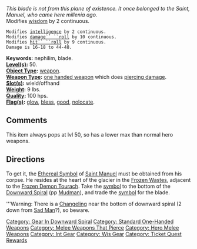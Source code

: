 *This blade is not from this plane of existence. It once belonged to the
Saint, Manuel, who came here millenia ago.*  
Modifies [wisdom](Wisdom "wikilink") by 2 continuous.

`Modifies `[`intelligence`](Intelligence "wikilink")` by 2 continuous.`  
`Modifies `[`damage`` ``roll`](Damage_Roll "wikilink")` by 10 continuous.`  
`Modifies `[`hit`` ``roll`](Hit_Roll "wikilink")` by 9 continuous.`  
`Damage is 16-18 to 44-48.`

**Keywords:** nephilim, blade.  
**[Level(s)](Object_Level "wikilink"):** 50.  
**[Object Type](:Category:Object_Types "wikilink"):**
[weapon](:Category:Melee_Weapons "wikilink").  
**[Weapon Type](:Category:Melee_Weapons "wikilink"):** [one handed
weapon](:Category:Standard_One-Handed_Weapons "wikilink") which does
[piercing damage](:Category:Melee_Weapons_That_Pierce "wikilink").  
**[Slot(s)](Object_Slots "wikilink"):** wield/offhand  
**[Weight](Object_Weight "wikilink"):** 9 lbs.  
**[Quality](Object_Quality "wikilink"):** 100 hps.  
**[Flag(s)](:Category:Object_Flags "wikilink"):**
[glow](Glow_Flag "wikilink"), [bless](Bless_Flag "wikilink"),
[good](Good_Flag "wikilink"), [nolocate](NoLocate_Flag "wikilink").

## Comments

This item always pops at lvl 50, so has a lower max than normal hero
weapons.

## Directions

To get it, the [Ethereal Symbol](Ethereal_Symbol "wikilink") of [Saint
Manuel](Spirit_Of_Saint_Manuel "wikilink") must be obtained from his
corpse. He resides at the heart of the glacier in the [Frozen
Wastes](:Category:Frozen_Wastes "wikilink"), adjacent to the [Frozen
Demon Tourach](Frozen_Demon_Tourach "wikilink"). Take the
[symbol](Ethereal_Symbol "wikilink") to the bottom of the [Downward
Spiral](:Category:Downward_Spiral "wikilink") (pp
[Mudman](Mudman "wikilink")), and trade the
[symbol](Ethereal_Symbol "wikilink") for the blade.

'''Warning: There is a [Changeling](Changeling "wikilink") near the
bottom of downward spiral (2 down from [Sad Man](Sad_Man "wikilink")?),
so beware.

[Category: Gear In Downward
Spiral](Category:_Gear_In_Downward_Spiral "wikilink") [Category:
Standard One-Handed
Weapons](Category:_Standard_One-Handed_Weapons "wikilink") [Category:
Melee Weapons That
Pierce](Category:_Melee_Weapons_That_Pierce "wikilink") [Category: Hero
Melee Weapons](Category:_Hero_Melee_Weapons "wikilink") [Category: Int
Gear](Category:_Int_Gear "wikilink") [Category: Wis
Gear](Category:_Wis_Gear "wikilink") [Category: Ticket Quest
Rewards](Category:_Ticket_Quest_Rewards "wikilink")
